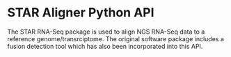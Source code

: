 # STAR Aligner Python API

The STAR RNA-Seq package is used to align NGS RNA-Seq data to a reference genome/transrciptome.  The original software package includes a fusion detection tool which has also been incorporated into this API.

